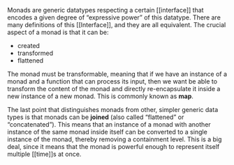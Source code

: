 Monads are generic datatypes respecting a certain [[interface]] that encodes a given degree of “expressive power” of this datatype. There are many definitions of this [[Interface]], and they are all equivalent. The crucial aspect of a monad is that it can be:

- created
- transformed
- flattened

The monad must be transformable, meaning that if we have an instance of a monad and a function that can process its input, then we want be able to transform the content of the monad and directly re-encapsulate it inside a new instance of a new monad. This is commonly known as **map**.

The last point that distinguishes monads from other, simpler generic data types is that monads can be **joined** (also called “flattened” or “concatenated”). This means that an instance of a monad with another instance of the same monad inside itself can be converted to a single instance of the monad, thereby removing a containment level. This is a big deal, since it means that the monad is powerful enough to represent itself multiple [[time]]s at once.
